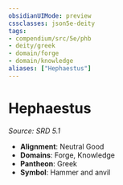 ```yaml
---
obsidianUIMode: preview
cssclasses: json5e-deity
tags:
- compendium/src/5e/phb
- deity/greek
- domain/forge
- domain/knowledge
aliases: ["Hephaestus"]
---
```

# Hephaestus
*Source: SRD 5.1* 

- **Alignment**: Neutral Good
- **Domains**: Forge, Knowledge
- **Pantheon**: Greek
- **Symbol**: Hammer and anvil